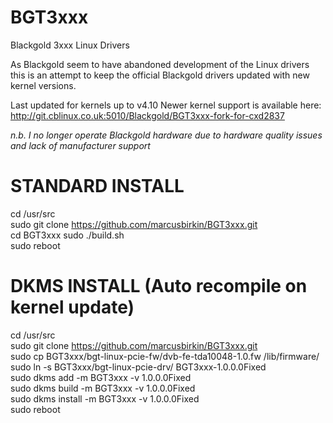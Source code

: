 BGT3xxx
=======

Blackgold 3xxx Linux Drivers

As Blackgold seem to have abandoned development of the Linux drivers this is an attempt to keep the official Blackgold drivers updated with new kernel versions.

Last updated for kernels up to v4.10
Newer kernel support is available here: http://git.cblinux.co.uk:5010/Blackgold/BGT3xxx-fork-for-cxd2837 

*n.b. I no longer operate Blackgold hardware due to hardware quality issues and lack of manufacturer support*

STANDARD INSTALL
================
cd /usr/src  
sudo git clone https://github.com/marcusbirkin/BGT3xxx.git  
cd BGT3xxx
sudo ./build.sh  
sudo reboot

DKMS INSTALL (Auto recompile on kernel update)
==============================================
cd /usr/src  
sudo git clone https://github.com/marcusbirkin/BGT3xxx.git  
sudo cp BGT3xxx/bgt-linux-pcie-fw/dvb-fe-tda10048-1.0.fw /lib/firmware/  
sudo ln -s  BGT3xxx/bgt-linux-pcie-drv/ BGT3xxx-1.0.0.0Fixed  
sudo dkms add -m BGT3xxx -v 1.0.0.0Fixed  
sudo dkms build -m BGT3xxx -v 1.0.0.0Fixed  
sudo dkms install -m BGT3xxx -v 1.0.0.0Fixed  
sudo reboot
